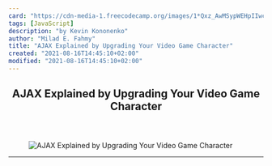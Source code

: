 ```yaml
---
card: "https://cdn-media-1.freecodecamp.org/images/1*Qxz_AwMSypWEHpIIwcCmzQ.jpeg"
tags: [JavaScript]
description: "by Kevin Kononenko"
author: "Milad E. Fahmy"
title: "AJAX Explained by Upgrading Your Video Game Character"
created: "2021-08-16T14:45:10+02:00"
modified: "2021-08-16T14:45:10+02:00"
---
```

<div class="site-wrapper">
<main id="site-main" class="site-main outer">
<div class="inner">
<article class="post-full post tag-javascript tag-web-development tag-life-lessons tag-programming tag-tech ">
<header class="post-full-header">
<h1 class="post-full-title">AJAX Explained by Upgrading Your Video Game Character</h1>
</header>
<figure class="post-full-image">
<picture>
<source media="(max-width: 700px)" sizes="1px" srcset="data:image/gif;base64,R0lGODlhAQABAIAAAAAAAP///yH5BAEAAAAALAAAAAABAAEAAAIBRAA7 1w">
<source media="(min-width: 701px)" sizes="(max-width: 800px) 400px,
(max-width: 1170px) 700px,
1400px" srcset="https://cdn-media-1.freecodecamp.org/images/1*Qxz_AwMSypWEHpIIwcCmzQ.jpeg 300w,
https://cdn-media-1.freecodecamp.org/images/1*Qxz_AwMSypWEHpIIwcCmzQ.jpeg 600w,
https://cdn-media-1.freecodecamp.org/images/1*Qxz_AwMSypWEHpIIwcCmzQ.jpeg 1000w,
https://cdn-media-1.freecodecamp.org/images/1*Qxz_AwMSypWEHpIIwcCmzQ.jpeg 2000w">
<img onerror="this.style.display='none'" src="https://cdn-media-1.freecodecamp.org/images/1*Qxz_AwMSypWEHpIIwcCmzQ.jpeg" alt="AJAX Explained by Upgrading Your Video Game Character">
</picture>
</figure>
<section class="post-full-content">
<div class="post-content medium-migrated-article">
</div>
<hr>
</section>
</article>
</div>
</main>
</div>
<!-- Google Tag Manager (noscript) -->
<!-- End Google Tag Manager (noscript) -->
